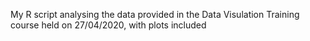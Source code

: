 My R script analysing the data provided in the Data Visulation Training course held on 27/04/2020, with plots included
